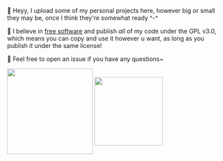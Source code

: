🌸 Heyy, I upload some of my personal projects here, however big or small they may be, once I think they're somewhat ready ^-^

🌸 I believe in [free software](https://www.gnu.org/philosophy/free-sw.html) and publish *all* of my code under the GPL v3.0, which means you can copy and use it however u want, as long as you publish it under the same license!

🌸 Feel free to open an issue if you have any questions~


<div align="left">
  <img height="200" align="center" src="https://github-readme-stats-4v2i5mdih-aimis-projects-3591f501.vercel.app/api?username=jasmine-blush&show_icons=true&theme=dracula&hide_border=true&border_radius=25&custom_title=My%20Stats&hide=issues&show=prs_merged_percentage" />
  <img height="160" align="center" src="https://github-readme-stats-4v2i5mdih-aimis-projects-3591f501.vercel.app/api/top-langs/?username=jasmine-blush&size_weight=0.5&count_weight=0.5&layout=compact&theme=dracula&hide_border=true&border_radius=25&langs_count=20&custom_title=My%20Languages" />
</div>
